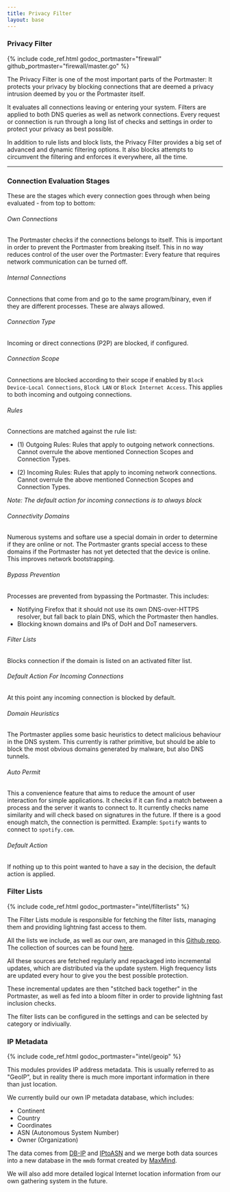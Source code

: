 ```yaml
---
title: Privacy Filter
layout: base
---
```


### Privacy Filter

{% include code_ref.html godoc_portmaster="firewall" github_portmaster="firewall/master.go" %}

The Privacy Filter is one of the most important parts of the Portmaster: It protects your privacy by blocking connections that are deemed a privacy intrusion deemed by you or the Portmaster itself.

It evaluates all connections leaving or entering your system. Filters are applied to both DNS queries as well as network connections. Every request or connection is run through a long list of checks and settings in order to protect your privacy as best possible.

In addition to rule lists and block lists, the Privacy Filter provides a big set of advanced and dynamic filtering options. It also blocks attempts to circumvent the filtering and enforces it everywhere, all the time.

---

### Connection Evaluation Stages

These are the stages which every connection goes through when being evaluated - from top to bottom:

###### Own Connections
The Portmaster checks if the connections belongs to itself. This is important in order to prevent the Portmaster from breaking itself. This in no way reduces control of the user over the Portmaster: Every feature that requires network communication can be turned off.

###### Internal Connections
Connections that come from and go to the same program/binary, even if they are different processes. These are always allowed.

###### Connection Type
Incoming or direct connections (P2P) are blocked, if configured.

###### Connection Scope
Connections are blocked according to their scope if enabled by  `Block Device-Local Connections`, `Block LAN` or `Block Internet Access`. This applies to both incoming and outgoing connections.

###### Rules
Connections are matched against the rule list:

- (1) Outgoing Rules: Rules that apply to outgoing network connections. Cannot overrule the above mentioned Connection Scopes and Connection Types.

- (2) Incoming Rules: Rules that apply to incoming network connections. Cannot overrule the above mentioned Connection Scopes and Connection Types.

_Note: The default action for incoming connections is to always block_

###### Connectivity Domains
Numerous systems and softare use a special domain in order to determine if they are online or not. The Portmaster grants special access to these domains if the Portmaster has not yet detected that the device is online. This improves network bootstrapping.

###### Bypass Prevention
Processes are prevented from bypassing the Portmaster. This includes:

- Notifying Firefox that it should not use its own DNS-over-HTTPS resolver, but fall back to plain DNS, which the Portmaster then handles.
- Blocking known domains and IPs of DoH and DoT nameservers.

###### Filter Lists
Blocks connection if the domain is listed on an activated filter list.

###### Default Action For Incoming Connections
At this point any incoming connection is blocked by default.

###### Domain Heuristics
The Portmaster applies some basic heuristics to detect malicious behaviour in the DNS system. This currently is rather primitive, but should be able to block the most obvious domains generated by malware, but also DNS tunnels.

###### Auto Permit
This a convenience feature that aims to reduce the amount of user interaction for simple applications. It checks if it can find a match between a process and the server it wants to connect to. It currently checks name similarity and will check based on signatures in the future. If there is a good enough match, the connection is permitted. Example: `Spotify` wants to connect to `spotify.com`.

###### Default Action
If nothing up to this point wanted to have a say in the decision, the default action is applied.

### Filter Lists

{% include code_ref.html godoc_portmaster="intel/filterlists" %}

The Filter Lists module is responsible for fetching the filter lists, managing them and providing lightning fast access to them.

All the lists we include, as well as our own, are managed in this [Github repo](https://github.com/safing/intel-data). The collection of sources can be found [here](https://github.com/safing/intel-data/blob/master/lists/sources.yml).

All these sources are fetched regularly and repackaged into incremental updates, which are distributed via the update system. High frequency lists are updated every hour to give you the best possible protection.

These incremental updates are then "stitched back together" in the Portmaster, as well as fed into a bloom filter in order to provide lightning fast inclusion checks.

The filter lists can be configured in the settings and can be selected by category or indiviually.

### IP Metadata

{% include code_ref.html godoc_portmaster="intel/geoip" %}

This modules provides IP address metadata. This is usually referred to as "GeoIP", but in reality there is much more important information in there than just location.

We currently build our own IP metadata database, which includes:
- Continent
- Country
- Coordinates
- ASN (Autonomous System Number)
- Owner (Organization)

The data comes from [DB-IP](https://db-ip.com/) and [IPtoASN](https://iptoasn.com/) and we merge both data sources into a new database in the `mmdb` format created by [MaxMind](https://www.maxmind.com/).

We will also add more detailed logical Internet location information from our own gathering system in the future.
